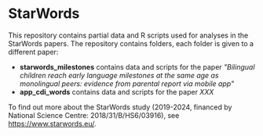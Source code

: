# StarWords 

This repository contains partial data and R scripts used for analyses in the StarWords papers.
The repository contains folders, each folder is given to a different paper:
- **starwords_milestones** contains data and scripts for the paper *"Bilingual children reach early language milestones at the same age as monolingual peers: evidence from parental report via mobile app"*
- **app_cdi_words** contains data and scripts for the paper *XXX*


To find out more about the StarWords study (2019-2024, financed by National Science Centre: 2018/31/B/HS6/03916), see https://www.starwords.eu/.

